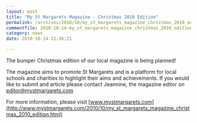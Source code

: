 ```yaml
---
layout: post
title: "My St Margarets Magazine - Christmas 2010 Edition"
permalink: /archives/2010/10/my_st_margarets_magazine_christmas_2010_edition.html
commentfile: 2010-10-14-my_st_margarets_magazine_christmas_2010_edition
category: news
date: 2010-10-14 22:36:21

---
```


The bumper Christmas edition of our local magazine is being planned!

The magazine aims to promote St Margarets and is a platform for local schools and charities to highlight their aims and achievements. If you would like to submit and article please contact Jeannine, the magazine editor on [editor@mystmargarets.com](mailto:editor@mystmargarets.com)

For more information, please visit [www.mystmargarets.com](http://www.mystmargarets.com/2010/10/my_st_margarets_magazine_christmas_2010_edition.html)
